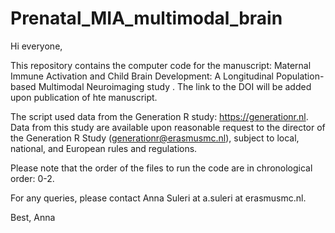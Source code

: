 # Prenatal_MIA_multimodal_brain

Hi everyone,

This repository contains the computer code for the manuscript: Maternal Immune Activation and Child Brain Development: A Longitudinal Population-based Multimodal Neuroimaging study . The link to the DOI will be added upon publication of hte manuscript.

The script used data from the Generation R study: https://generationr.nl. Data from this study are available upon reasonable request to the director of the Generation R Study (generationr@erasmusmc.nl), subject to local, national, and European rules and regulations.

Please note that the order of the files to run the code are in chronological order: 0-2.

For any queries, please contact Anna Suleri at a.suleri at erasmusmc.nl.

Best, Anna
